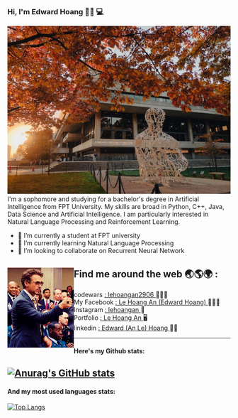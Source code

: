 ### Hi, I'm Edward Hoang 🤚🏻 💻


<img src="https://github.com/lehoangan2906/lehoangan2906/blob/main/E87E61C8-44D1-4A8A-9689-FB207228DAC3_1_105_c.jpeg?raw=true" alt = "banner that says Edward (An Le) Hoang - sophpmore at FPT university, Aritificial Intelligence researcher, Competitive Programming lover">
I'm a sophomore and studying for a bachelor's degree in Artificial Intelligence from FPT University. My skills are broad in Python, C++, Java, Data Science and Artificial Intelligence. I am particularly interested in Natural Language Processing and Reinforcement Learning.

- 🔭 I’m currently a student at FPT university
- 🌱 I’m currently learning Natural Language Processing
- 👯 I’m looking to collaborate on Recurrent Neural Network


## Find me around the web 🌏🌎🌍 : <a href = "https://www.linkedin.com/in/edward-hoang-31bb34220/" ><img align="left" width="150" height="180" src = "https://github.com/lehoangan2906/lehoangan2906/blob/main/giphy.gif"></a><br />


 - codewars <a href = "https://www.codewars.com/users/lehoangan2906">: lehoangan2906 </a> 🧑🏻‍💻
 - My Facebook <a href= "https://www.facebook.com/le.hoangan.182940/">: Le Hoang An (Edward Hoang) </a> 🙎🏻‍♂️
 - Instagram <a href = "https://www.instagram.com/__lehoangan/">: lehoangan </a> 🌊
 - Portfolio <a href = "https://lehoangan.vercel.app/">: Le Hoang An </a> 🖥
 - linkedin <a href = "https://www.linkedin.com/in/edward-hoang-31bb34220/">: Edward (An Le) Hoang </a> 🙋🏻<br />

--------------------------------------------------------------------------------------------
#### Here's my Github stats:
[![Anurag's GitHub stats](https://github-readme-stats.vercel.app/api?username=lehoangan2906&layout=compact)](https://github.com/anuraghazra/github-readme-stats)
--------------------------------------------------------------------------------------------

#### And my most used languages stats:
[![Top Langs](https://github-readme-stats.vercel.app/api/top-langs/?username=lehoangan2906&langs_count=8)](https://github.com/anuraghazra/github-readme-stats)


